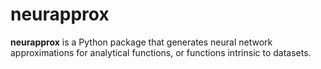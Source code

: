 # neurapprox

**neurapprox** is a Python package that generates neural network approximations for analytical functions, or functions intrinsic to datasets.


